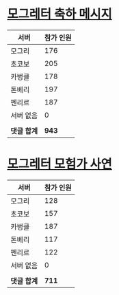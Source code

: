 # [모그레터 축하 메시지](./Event250701_v7_2_10th_moogleletter0.md)

|서버|참가 인원|
|-|-|
|모그리|176|
|초코보|205|
|카벙클|178|
|톤베리|197|
|펜리르|187|
|서버 없음|0|
|||
|**댓글 합계**|**943**|


# [모그레터 모험가 사연](./Event250701_v7_2_10th_moogleletter1.md)

|서버|참가 인원|
|-|-|
|모그리|128|
|초코보|157|
|카벙클|187|
|톤베리|117|
|펜리르|122|
|서버 없음|0|
|||
|**댓글 합계**|**711**|


